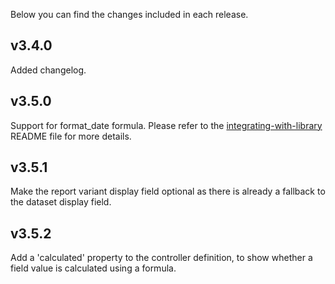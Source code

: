 Below you can find the changes included in each release.

## v3.4.0
Added changelog.

## v3.5.0 
Support for format_date formula. Please refer to the [integrating-with-library](https://github.com/ministryofjustice/hmpps-digital-prison-reporting-lib/blob/main/integrating-with-library.md) README file for more details.

## v3.5.1
Make the report variant display field optional as there is already a fallback to the dataset display field. 

## v3.5.2
Add a 'calculated' property to the controller definition, to show whether a field value is calculated using a formula.